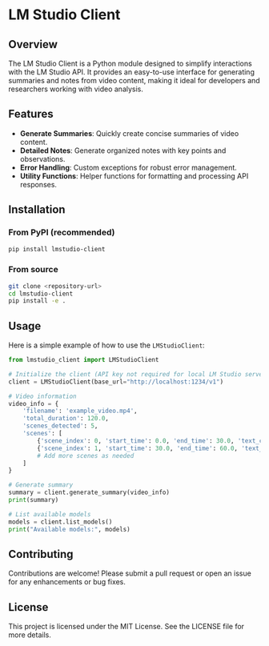 # LM Studio Client

## Overview
The LM Studio Client is a Python module designed to simplify interactions with the LM Studio API. It provides an easy-to-use interface for generating summaries and notes from video content, making it ideal for developers and researchers working with video analysis.

## Features
- **Generate Summaries**: Quickly create concise summaries of video content.
- **Detailed Notes**: Generate organized notes with key points and observations.
- **Error Handling**: Custom exceptions for robust error management.
- **Utility Functions**: Helper functions for formatting and processing API responses.

## Installation

### From PyPI (recommended)
```bash
pip install lmstudio-client
```

### From source
```bash
git clone <repository-url>
cd lmstudio-client
pip install -e .
```

## Usage
Here is a simple example of how to use the `LMStudioClient`:

```python
from lmstudio_client import LMStudioClient

# Initialize the client (API key not required for local LM Studio servers)
client = LMStudioClient(base_url="http://localhost:1234/v1")

# Video information
video_info = {
    'filename': 'example_video.mp4',
    'total_duration': 120.0,
    'scenes_detected': 5,
    'scenes': [
        {'scene_index': 0, 'start_time': 0.0, 'end_time': 30.0, 'text_content': 'Introduction'},
        {'scene_index': 1, 'start_time': 30.0, 'end_time': 60.0, 'text_content': 'Main Content'},
        # Add more scenes as needed
    ]
}

# Generate summary
summary = client.generate_summary(video_info)
print(summary)

# List available models
models = client.list_models()
print("Available models:", models)
```

## Contributing
Contributions are welcome! Please submit a pull request or open an issue for any enhancements or bug fixes.

## License
This project is licensed under the MIT License. See the LICENSE file for more details.